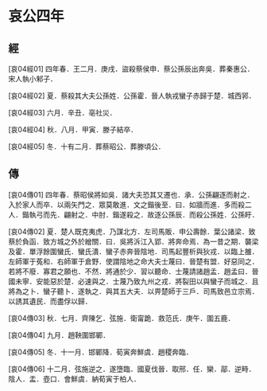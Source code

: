 # 哀公四年

## 經 <a name="12Ai04Jing"></a>

<a name="12Ai04Jing01">[哀04經01]</a> 四年春．王二月．庚戌．盜殺蔡侯申．蔡公孫辰出奔吳．葬秦惠公．宋人執小邾子．

<a name="12Ai04Jing02">[哀04經02]</a> 夏．蔡殺其大夫公孫姓．公孫霍．晉人執戎蠻子赤歸于楚．城西郛．

<a name="12Ai04Jing03">[哀04經03]</a> 六月．辛丑．亳社災．

<a name="12Ai04Jing04">[哀04經04]</a> 秋．八月．甲寅．滕子結卒．

<a name="12Ai04Jing05">[哀04經05]</a> 冬．十有二月．葬蔡昭公．葬滕頃公．

## 傳 <a name="12Ai04Zhuan"></a>

<a name="12Ai04Zhuan01">[哀04傳01]</a> 四年春．蔡昭侯將如吳．諸大夫恐其又遷也．承．公孫翩逐而射之．入於家人而卒．以兩矢門之．眾莫敢進．文之鍇後至．曰．如牆而進．多而殺二人．鍇執弓而先．翩射之．中肘．鍇遂殺之．故逐公孫辰．而殺公孫姓．公孫盱．

<a name="12Ai04Zhuan02">[哀04傳02]</a> 夏．楚人既克夷虎．乃謀北方．左司馬販．申公壽餘．葉公諸梁．致蔡於負函．致方城之外於繒關．曰．吳將泝江入郢．將奔命焉．為一昔之期．襲梁及霍．單浮餘圍蠻氏．蠻氏潰．蠻子赤奔晉陰地．司馬起豐析與狄戎．以臨上雒．左師軍于菟和．右師軍于倉野．使謂陰地之命大夫士蔑曰．晉楚有盟．好惡同之．若將不廢．寡君之願也．不然．將通於少．習以聽命．士蔑請諸趙孟．趙孟曰．晉國未寧．安能惡於楚．必速與之．士蔑乃致九州之戎．將裂田以與蠻子而城之．且將為之卜．蠻子聽卜．遂執之．與其五大夫．以畀楚師于三戶．司馬致邑立宗焉．以誘其遺民．而盡俘以歸．

<a name="12Ai04Zhuan03">[哀04傳03]</a> 秋．七月．齊陳乞．弦施．衛甯跪．救范氏．庚午．圍五鹿．

<a name="12Ai04Zhuan04">[哀04傳04]</a> 九月．趙鞅圍邯鄲．

<a name="12Ai04Zhuan05">[哀04傳05]</a> 冬．十一月．邯鄲降．荀寅奔鮮虞．趙稷奔臨．

<a name="12Ai04Zhuan06">[哀04傳06]</a> 十二月．弦施逆之．遂墮臨．國夏伐晉．取邢．任．欒．鄗．逆畤．陰人．盂．壺口．會鮮虞．納荀寅于柏人．

